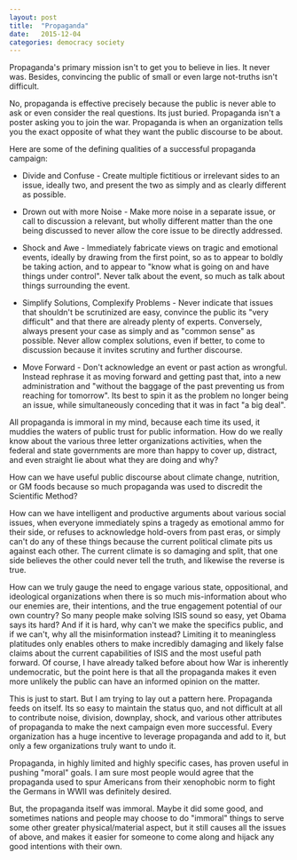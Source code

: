 ```yaml
---
layout: post
title:  "Propaganda"
date:   2015-12-04
categories: democracy society
---
```


Propaganda's primary mission isn't to get you to believe in lies. It never was. Besides, convincing the public of small or even large not-truths isn't difficult.

No, propaganda is effective precisely because the public is never able to ask or even consider the real questions. Its just buried. Propaganda isn't a poster asking you to join the war. Propaganda is when an organization tells you the exact opposite of what they want the public discourse to be about.

Here are some of the defining qualities of a successful propaganda campaign:

* Divide and Confuse - Create multiple fictitious or irrelevant sides to an issue, ideally two, and present the two as simply and as clearly different as possible.

* Drown out with more Noise - Make more noise in a separate issue, or call to discussion a relevant, but wholly different matter than the one being discussed to never allow the core issue to be directly addressed.

* Shock and Awe - Immediately fabricate views on tragic and emotional events, ideally by drawing from the first point, so as to appear to boldly be taking action, and to appear to "know what is going on and have things under control". Never talk about the event, so much as talk about things surrounding the event.

* Simplify Solutions, Complexify Problems - Never indicate that issues that shouldn't be scrutinized are easy, convince the public its "very difficult" and that there are already plenty of experts. Conversely, always present your case as simply and as "common sense" as possible. Never allow complex solutions, even if better, to come to discussion because it invites scrutiny and further discourse.

* Move Forward - Don't acknowledge an event or past action as wrongful. Instead rephrase it as moving forward and getting past that, into a new administration and "without the baggage of the past preventing us from reaching for tomorrow". Its best to spin it as the problem no longer being an issue, while simultaneously conceding that it was in fact "a big deal".

All propaganda is immoral in my mind, because each time its used, it muddies the waters of public trust for public information. How do we really know about the various three letter organizations activities, when the federal and state governments are more than happy to cover up, distract, and even straight lie about what they are doing and why?

How can we have useful public discourse about climate change, nutrition, or GM foods because so much propaganda was used to discredit the Scientific Method?

How can we have intelligent and productive arguments about various social issues, when everyone immediately spins a tragedy as emotional ammo for their side, or refuses to acknowledge hold-overs from past eras, or simply can't do any of these things because the current political climate pits us against each other. The current climate is so damaging and split, that one side believes the other could never tell the truth, and likewise the reverse is true.

How can we truly gauge the need to engage various state, oppositional, and ideological organizations when there is so much mis-information about who our enemies are, their intentions, and the true engagement potential of our own country? So many people make solving ISIS sound so easy, yet Obama says its hard? And if it is hard, why can't we make the specifics public, and if we can't, why all the misinformation instead? Limiting it to meaningless platitudes only enables others to make incredibly damaging and likely false claims about the current capabilities of ISIS and the most useful path forward. Of course, I have already talked before about how War is inherently undemocratic, but the point here is that all the propaganda makes it even more unlikely the public can have an informed opinion on the matter.

This is just to start. But I am trying to lay out a pattern here. Propaganda feeds on itself. Its so easy to maintain the status quo, and not difficult at all to contribute noise, division, downplay, shock, and various other attributes of propaganda to make the next campaign even more successful. Every organization has a huge incentive to leverage propaganda and add to it, but only a few organizations truly want to undo it.

Propaganda, in highly limited and highly specific cases, has proven useful in pushing "moral" goals. I am sure most people would agree that the propaganda used to spur Americans from their xenophobic norm to fight the Germans in WWII was definitely desired.

But, the propaganda itself was immoral. Maybe it did some good, and sometimes nations and people may choose to do "immoral" things to serve some other greater physical/material aspect, but it still causes all the issues of above, and makes it easier for someone to come along and hijack any good intentions with their own.